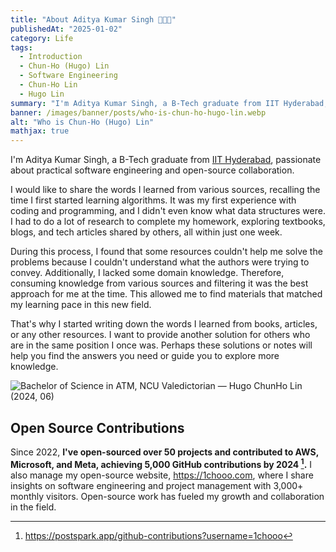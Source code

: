```yaml
---
title: "About Aditya Kumar Singh 👨🏻‍💻"
publishedAt: "2025-01-02"
category: Life
tags:
  - Introduction
  - Chun-Ho (Hugo) Lin
  - Software Engineering
  - Chun-Ho Lin
  - Hugo Lin
summary: "I'm Aditya Kumar Singh, a B-Tech graduate from IIT Hyderabad, passionate about Software Engineering 💻."
banner: /images/banner/posts/who-is-chun-ho-hugo-lin.webp
alt: "Who is Chun-Ho (Hugo) Lin"
mathjax: true
---
```


I'm Aditya Kumar Singh, a B-Tech graduate from [IIT Hyderabad](https://www.iith.ac.in/), passionate about practical software engineering and open-source collaboration.

I would like to share the words I learned from various sources, recalling the time I first started learning algorithms. It was my first experience with coding and programming, and I didn't even know what data structures were. I had to do a lot of research to complete my homework, exploring textbooks, blogs, and tech articles shared by others, all within just one week.

During this process, I found that some resources couldn't help me solve the problems because I couldn't understand what the authors were trying to convey. Additionally, I lacked some domain knowledge. Therefore, consuming knowledge from various sources and filtering it was the best approach for me at the time. This allowed me to find materials that matched my learning pace in this new field.

That's why I started writing down the words I learned from books, articles, or any other resources. I want to provide another solution for others who are in the same position I once was. Perhaps these solutions or notes will help you find the answers you need or guide you to explore more knowledge.

![Bachelor of Science in ATM, NCU Valedictorian — Hugo ChunHo Lin (2024, 06)](https://miro.medium.com/v2/resize:fit:1400/format:webp/1*I6ElD-AdcBFYeUTIKV7SVg.jpeg)

## Open Source Contributions

Since 2022, **I've open-sourced over 50 projects and contributed to AWS, Microsoft, and Meta, achieving 5,000 GitHub contributions by 2024 [^1].** I also manage my open-source website, https://1chooo.com, where I share insights on software engineering and project management with 3,000+ monthly visitors. Open-source work has fueled my growth and collaboration in the field.

<!-- GitHub contributions image removed to reflect current profile -->

[^1]: https://postspark.app/github-contributions?username=1chooo

